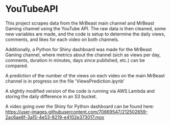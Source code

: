 # YouTubeAPI
 
This project scrapes data from the MrBeast main channel and MrBeast Gaming channel using the YouTube API. The raw data is then cleaned, some new variables are made, and the code is setup to determine the daily views, comments, and likes for each video on both channels. 

Additionally, a Python for Shiny dashboard was made for the MrBeast Gaming channel, where metrics about the channel (sich as views per day, comments, duration in minutes, days since published, etc.) can be compared.

A prediction of the number of the views on each video on the main MrBeast channel is in progress on the file 'ViewsPrediction.ipynb'

A slightly modified version of the code is running via AWS Lambda and storing the daily difference in an S3 bucket.

A video going over the Shiny for Python dashboard can be found here: https://user-images.githubusercontent.com/70669547/212502659-2ac6ae8f-3a15-4e53-8219-e4102e373017.mov

